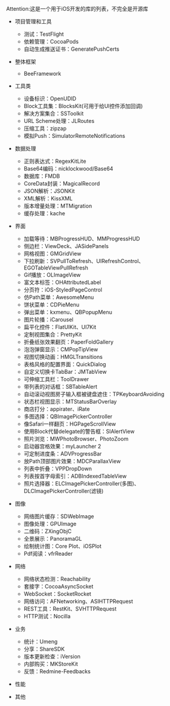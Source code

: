 Attention:这是一个用于iOS开发的库的列表，不完全是开源库


* 项目管理和工具
	* 测试：TestFlight
	* 依赖管理：CocoaPods
	* 自动生成推送证书：GeneratePushCerts	
* 整体框架
	* BeeFramework	
* 工具类
	* 设备标识：OpenUDID
	* Block工具集：BlocksKit(可用于给UI控件添加回调)
	* 解决方案集合：SSToolkit
	* URL Scheme处理：JLRoutes
	* 压缩工具：zipzap
	* 模拟Push：SimulatorRemoteNotifications
* 数据处理
	* 正则表达式：RegexKitLite
	* Base64编码：nicklockwood/Base64
	* 数据库：FMDB
	* CoreData封装：MagicalRecord
	* JSON解析：JSONKit
	* XML解析：KissXML
	* 版本增量处理：MTMigration
	* 缓存处理：kache
* 界面
	* 加载等待：MBProgressHUD、MMProgressHUD
	* 侧边栏：ViewDeck、JASidePanels
	* 网格视图：GMGridView
	* 下拉刷新：SVPullToRefresh、UIRefreshControl、EGOTableViewPullRefresh
	* Gif播放：OLImageView
	* 富文本标签：OHAttributedLabel
	* 分页符：iOS-StyledPageControl 
	* 仿Path菜单：AwesomeMenu
	* 饼状菜单：CDPieMenu
	* 弹出菜单：kxmenu、QBPopupMenu
	* 图片轮播：iCarousel
	* 扁平化控件：FlatUIKit、UI7Kit
	* 定制视图集合：PrettyKit
	* 折叠纸张效果翻页：PaperFoldGallery
	* 泡泡弹窗显示：CMPopTipView
	* 视图切换动画：HMGLTransitions
	* 表格风格的配置界面：QuickDialog
	* 自定义切换卡TabBar：JMTabView
	* 可伸缩工具栏：ToolDrawer
	* 带列表的对话框：SBTableAlert
	* 自动滚动视图房子输入框被键盘遮住：TPKeyboardAvoiding
	* 状态栏视图显示：MTStatusBarOverlay
	* 商店打分：appirater、iRate
	* 多图选择：QBImagePickerController
	* 像Safari一样翻页：HGPageScrollView
	* 使用Block代替delegate的警告框：SIAlertView
	* 照片浏览：MWPhotoBrowser、PhotoZoom
	* 启动器宫格效果：myLauncher 2
	* 可定制进度条：ADVProgressBar
	* 放Path顶部图片效果：MDCParallaxView
	* 列表中折叠：VPPDropDown
	* 列表按首字母索引：ADBIndexedTableView
	* 照片选择器：ELCImagePickerController(多图)、DLCImagePickerController(滤镜)
* 图像
	* 网络图片缓存：SDWebImage
	* 图像处理：GPUImage
	* 二维码：ZXingObjC
	* 全景展示：PanoramaGL
	* 绘制统计图：Core Plot、iOSPlot
	* Pdf阅读：vfrReader
* 网络
	* 网络状态检测：Reachability
	* 套接字：CocoaAsyncSocket
	* WebSocket：SocketRocket 
	* 网络访问：AFNetworking、ASIHTTPRequest
	* REST工具：RestKit、SVHTTPRequest
	* HTTP测试：Nocilla
* 业务
	* 统计：Umeng
	* 分享：ShareSDK
	* 版本更新检查：iVersion
	* 内部购买：MKStoreKit
	* 反馈：Redmine-Feedbacks
* 性能

* 其他


